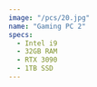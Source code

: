 ```yaml
---
image: "/pcs/20.jpg"
name: "Gaming PC 2"
specs:
  - Intel i9
  - 32GB RAM
  - RTX 3090
  - 1TB SSD
---
```

